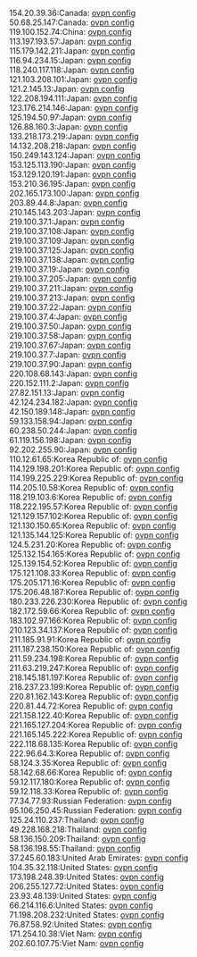 154.20.39.36:Canada: [ovpn config](vpn/154_20_39_36.ovpn)  
50.68.25.147:Canada: [ovpn config](vpn/50_68_25_147.ovpn)  
119.100.152.74:China: [ovpn config](vpn/119_100_152_74.ovpn)  
113.197.193.57:Japan: [ovpn config](vpn/113_197_193_57.ovpn)  
115.179.142.211:Japan: [ovpn config](vpn/115_179_142_211.ovpn)  
116.94.234.15:Japan: [ovpn config](vpn/116_94_234_15.ovpn)  
118.240.117.118:Japan: [ovpn config](vpn/118_240_117_118.ovpn)  
121.103.208.101:Japan: [ovpn config](vpn/121_103_208_101.ovpn)  
121.2.145.13:Japan: [ovpn config](vpn/121_2_145_13.ovpn)  
122.208.194.111:Japan: [ovpn config](vpn/122_208_194_111.ovpn)  
123.176.214.146:Japan: [ovpn config](vpn/123_176_214_146.ovpn)  
125.194.50.97:Japan: [ovpn config](vpn/125_194_50_97.ovpn)  
126.88.160.3:Japan: [ovpn config](vpn/126_88_160_3.ovpn)  
133.218.173.219:Japan: [ovpn config](vpn/133_218_173_219.ovpn)  
14.132.208.218:Japan: [ovpn config](vpn/14_132_208_218.ovpn)  
150.249.143.124:Japan: [ovpn config](vpn/150_249_143_124.ovpn)  
153.125.113.190:Japan: [ovpn config](vpn/153_125_113_190.ovpn)  
153.129.120.191:Japan: [ovpn config](vpn/153_129_120_191.ovpn)  
153.210.36.195:Japan: [ovpn config](vpn/153_210_36_195.ovpn)  
202.165.173.100:Japan: [ovpn config](vpn/202_165_173_100.ovpn)  
203.89.44.8:Japan: [ovpn config](vpn/203_89_44_8.ovpn)  
210.145.143.203:Japan: [ovpn config](vpn/210_145_143_203.ovpn)  
219.100.37.1:Japan: [ovpn config](vpn/219_100_37_1.ovpn)  
219.100.37.108:Japan: [ovpn config](vpn/219_100_37_108.ovpn)  
219.100.37.109:Japan: [ovpn config](vpn/219_100_37_109.ovpn)  
219.100.37.125:Japan: [ovpn config](vpn/219_100_37_125.ovpn)  
219.100.37.138:Japan: [ovpn config](vpn/219_100_37_138.ovpn)  
219.100.37.19:Japan: [ovpn config](vpn/219_100_37_19.ovpn)  
219.100.37.205:Japan: [ovpn config](vpn/219_100_37_205.ovpn)  
219.100.37.211:Japan: [ovpn config](vpn/219_100_37_211.ovpn)  
219.100.37.213:Japan: [ovpn config](vpn/219_100_37_213.ovpn)  
219.100.37.22:Japan: [ovpn config](vpn/219_100_37_22.ovpn)  
219.100.37.4:Japan: [ovpn config](vpn/219_100_37_4.ovpn)  
219.100.37.50:Japan: [ovpn config](vpn/219_100_37_50.ovpn)  
219.100.37.58:Japan: [ovpn config](vpn/219_100_37_58.ovpn)  
219.100.37.67:Japan: [ovpn config](vpn/219_100_37_67.ovpn)  
219.100.37.7:Japan: [ovpn config](vpn/219_100_37_7.ovpn)  
219.100.37.90:Japan: [ovpn config](vpn/219_100_37_90.ovpn)  
220.108.68.143:Japan: [ovpn config](vpn/220_108_68_143.ovpn)  
220.152.111.2:Japan: [ovpn config](vpn/220_152_111_2.ovpn)  
27.82.151.13:Japan: [ovpn config](vpn/27_82_151_13.ovpn)  
42.124.234.182:Japan: [ovpn config](vpn/42_124_234_182.ovpn)  
42.150.189.148:Japan: [ovpn config](vpn/42_150_189_148.ovpn)  
59.133.158.94:Japan: [ovpn config](vpn/59_133_158_94.ovpn)  
60.238.50.244:Japan: [ovpn config](vpn/60_238_50_244.ovpn)  
61.119.156.198:Japan: [ovpn config](vpn/61_119_156_198.ovpn)  
92.202.255.90:Japan: [ovpn config](vpn/92_202_255_90.ovpn)  
110.12.61.65:Korea Republic of: [ovpn config](vpn/110_12_61_65.ovpn)  
114.129.198.201:Korea Republic of: [ovpn config](vpn/114_129_198_201.ovpn)  
114.199.225.229:Korea Republic of: [ovpn config](vpn/114_199_225_229.ovpn)  
114.205.10.58:Korea Republic of: [ovpn config](vpn/114_205_10_58.ovpn)  
118.219.103.6:Korea Republic of: [ovpn config](vpn/118_219_103_6.ovpn)  
118.222.195.57:Korea Republic of: [ovpn config](vpn/118_222_195_57.ovpn)  
121.129.157.102:Korea Republic of: [ovpn config](vpn/121_129_157_102.ovpn)  
121.130.150.65:Korea Republic of: [ovpn config](vpn/121_130_150_65.ovpn)  
121.135.144.125:Korea Republic of: [ovpn config](vpn/121_135_144_125.ovpn)  
124.5.231.20:Korea Republic of: [ovpn config](vpn/124_5_231_20.ovpn)  
125.132.154.165:Korea Republic of: [ovpn config](vpn/125_132_154_165.ovpn)  
125.139.154.52:Korea Republic of: [ovpn config](vpn/125_139_154_52.ovpn)  
175.121.108.33:Korea Republic of: [ovpn config](vpn/175_121_108_33.ovpn)  
175.205.171.16:Korea Republic of: [ovpn config](vpn/175_205_171_16.ovpn)  
175.206.48.187:Korea Republic of: [ovpn config](vpn/175_206_48_187.ovpn)  
180.233.226.230:Korea Republic of: [ovpn config](vpn/180_233_226_230.ovpn)  
182.172.59.66:Korea Republic of: [ovpn config](vpn/182_172_59_66.ovpn)  
183.102.97.166:Korea Republic of: [ovpn config](vpn/183_102_97_166.ovpn)  
210.123.34.137:Korea Republic of: [ovpn config](vpn/210_123_34_137.ovpn)  
211.185.91.91:Korea Republic of: [ovpn config](vpn/211_185_91_91.ovpn)  
211.187.238.150:Korea Republic of: [ovpn config](vpn/211_187_238_150.ovpn)  
211.59.234.198:Korea Republic of: [ovpn config](vpn/211_59_234_198.ovpn)  
211.63.219.247:Korea Republic of: [ovpn config](vpn/211_63_219_247.ovpn)  
218.145.181.197:Korea Republic of: [ovpn config](vpn/218_145_181_197.ovpn)  
218.237.23.199:Korea Republic of: [ovpn config](vpn/218_237_23_199.ovpn)  
220.81.162.143:Korea Republic of: [ovpn config](vpn/220_81_162_143.ovpn)  
220.81.44.72:Korea Republic of: [ovpn config](vpn/220_81_44_72.ovpn)  
221.158.122.40:Korea Republic of: [ovpn config](vpn/221_158_122_40.ovpn)  
221.165.127.204:Korea Republic of: [ovpn config](vpn/221_165_127_204.ovpn)  
221.165.145.222:Korea Republic of: [ovpn config](vpn/221_165_145_222.ovpn)  
222.118.68.135:Korea Republic of: [ovpn config](vpn/222_118_68_135.ovpn)  
222.96.64.3:Korea Republic of: [ovpn config](vpn/222_96_64_3.ovpn)  
58.124.3.35:Korea Republic of: [ovpn config](vpn/58_124_3_35.ovpn)  
58.142.68.66:Korea Republic of: [ovpn config](vpn/58_142_68_66.ovpn)  
59.12.117.180:Korea Republic of: [ovpn config](vpn/59_12_117_180.ovpn)  
59.12.118.33:Korea Republic of: [ovpn config](vpn/59_12_118_33.ovpn)  
77.34.77.93:Russian Federation: [ovpn config](vpn/77_34_77_93.ovpn)  
95.106.250.45:Russian Federation: [ovpn config](vpn/95_106_250_45.ovpn)  
125.24.110.237:Thailand: [ovpn config](vpn/125_24_110_237.ovpn)  
49.228.168.218:Thailand: [ovpn config](vpn/49_228_168_218.ovpn)  
58.136.150.209:Thailand: [ovpn config](vpn/58_136_150_209.ovpn)  
58.136.198.55:Thailand: [ovpn config](vpn/58_136_198_55.ovpn)  
37.245.60.183:United Arab Emirates: [ovpn config](vpn/37_245_60_183.ovpn)  
104.35.32.118:United States: [ovpn config](vpn/104_35_32_118.ovpn)  
173.198.248.39:United States: [ovpn config](vpn/173_198_248_39.ovpn)  
206.255.127.72:United States: [ovpn config](vpn/206_255_127_72.ovpn)  
23.93.48.139:United States: [ovpn config](vpn/23_93_48_139.ovpn)  
66.214.116.6:United States: [ovpn config](vpn/66_214_116_6.ovpn)  
71.198.208.232:United States: [ovpn config](vpn/71_198_208_232.ovpn)  
76.87.58.92:United States: [ovpn config](vpn/76_87_58_92.ovpn)  
171.254.10.38:Viet Nam: [ovpn config](vpn/171_254_10_38.ovpn)  
202.60.107.75:Viet Nam: [ovpn config](vpn/202_60_107_75.ovpn)  
